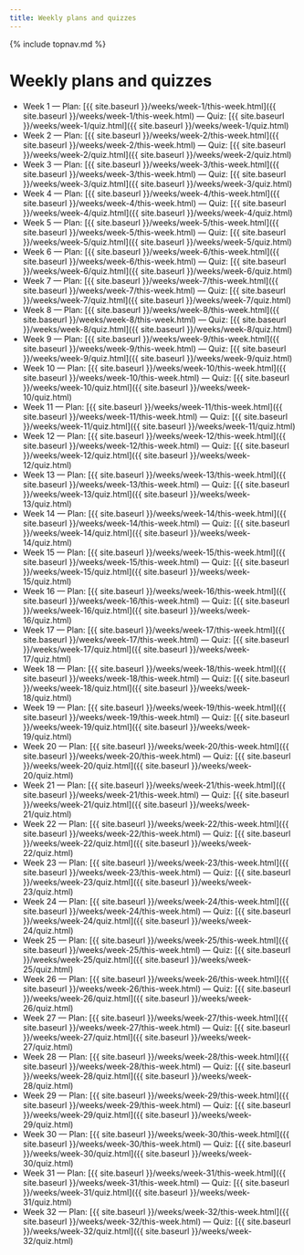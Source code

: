 ```yaml
---
title: Weekly plans and quizzes
---
```

{% include topnav.md %}

# Weekly plans and quizzes

- Week 1 — Plan: [{{ site.baseurl }}/weeks/week-1/this-week.html]({{ site.baseurl }}/weeks/week-1/this-week.html) — Quiz: [{{ site.baseurl }}/weeks/week-1/quiz.html]({{ site.baseurl }}/weeks/week-1/quiz.html)
- Week 2 — Plan: [{{ site.baseurl }}/weeks/week-2/this-week.html]({{ site.baseurl }}/weeks/week-2/this-week.html) — Quiz: [{{ site.baseurl }}/weeks/week-2/quiz.html]({{ site.baseurl }}/weeks/week-2/quiz.html)
- Week 3 — Plan: [{{ site.baseurl }}/weeks/week-3/this-week.html]({{ site.baseurl }}/weeks/week-3/this-week.html) — Quiz: [{{ site.baseurl }}/weeks/week-3/quiz.html]({{ site.baseurl }}/weeks/week-3/quiz.html)
- Week 4 — Plan: [{{ site.baseurl }}/weeks/week-4/this-week.html]({{ site.baseurl }}/weeks/week-4/this-week.html) — Quiz: [{{ site.baseurl }}/weeks/week-4/quiz.html]({{ site.baseurl }}/weeks/week-4/quiz.html)
- Week 5 — Plan: [{{ site.baseurl }}/weeks/week-5/this-week.html]({{ site.baseurl }}/weeks/week-5/this-week.html) — Quiz: [{{ site.baseurl }}/weeks/week-5/quiz.html]({{ site.baseurl }}/weeks/week-5/quiz.html)
- Week 6 — Plan: [{{ site.baseurl }}/weeks/week-6/this-week.html]({{ site.baseurl }}/weeks/week-6/this-week.html) — Quiz: [{{ site.baseurl }}/weeks/week-6/quiz.html]({{ site.baseurl }}/weeks/week-6/quiz.html)
- Week 7 — Plan: [{{ site.baseurl }}/weeks/week-7/this-week.html]({{ site.baseurl }}/weeks/week-7/this-week.html) — Quiz: [{{ site.baseurl }}/weeks/week-7/quiz.html]({{ site.baseurl }}/weeks/week-7/quiz.html)
- Week 8 — Plan: [{{ site.baseurl }}/weeks/week-8/this-week.html]({{ site.baseurl }}/weeks/week-8/this-week.html) — Quiz: [{{ site.baseurl }}/weeks/week-8/quiz.html]({{ site.baseurl }}/weeks/week-8/quiz.html)
- Week 9 — Plan: [{{ site.baseurl }}/weeks/week-9/this-week.html]({{ site.baseurl }}/weeks/week-9/this-week.html) — Quiz: [{{ site.baseurl }}/weeks/week-9/quiz.html]({{ site.baseurl }}/weeks/week-9/quiz.html)
- Week 10 — Plan: [{{ site.baseurl }}/weeks/week-10/this-week.html]({{ site.baseurl }}/weeks/week-10/this-week.html) — Quiz: [{{ site.baseurl }}/weeks/week-10/quiz.html]({{ site.baseurl }}/weeks/week-10/quiz.html)
- Week 11 — Plan: [{{ site.baseurl }}/weeks/week-11/this-week.html]({{ site.baseurl }}/weeks/week-11/this-week.html) — Quiz: [{{ site.baseurl }}/weeks/week-11/quiz.html]({{ site.baseurl }}/weeks/week-11/quiz.html)
- Week 12 — Plan: [{{ site.baseurl }}/weeks/week-12/this-week.html]({{ site.baseurl }}/weeks/week-12/this-week.html) — Quiz: [{{ site.baseurl }}/weeks/week-12/quiz.html]({{ site.baseurl }}/weeks/week-12/quiz.html)
- Week 13 — Plan: [{{ site.baseurl }}/weeks/week-13/this-week.html]({{ site.baseurl }}/weeks/week-13/this-week.html) — Quiz: [{{ site.baseurl }}/weeks/week-13/quiz.html]({{ site.baseurl }}/weeks/week-13/quiz.html)
- Week 14 — Plan: [{{ site.baseurl }}/weeks/week-14/this-week.html]({{ site.baseurl }}/weeks/week-14/this-week.html) — Quiz: [{{ site.baseurl }}/weeks/week-14/quiz.html]({{ site.baseurl }}/weeks/week-14/quiz.html)
- Week 15 — Plan: [{{ site.baseurl }}/weeks/week-15/this-week.html]({{ site.baseurl }}/weeks/week-15/this-week.html) — Quiz: [{{ site.baseurl }}/weeks/week-15/quiz.html]({{ site.baseurl }}/weeks/week-15/quiz.html)
- Week 16 — Plan: [{{ site.baseurl }}/weeks/week-16/this-week.html]({{ site.baseurl }}/weeks/week-16/this-week.html) — Quiz: [{{ site.baseurl }}/weeks/week-16/quiz.html]({{ site.baseurl }}/weeks/week-16/quiz.html)
- Week 17 — Plan: [{{ site.baseurl }}/weeks/week-17/this-week.html]({{ site.baseurl }}/weeks/week-17/this-week.html) — Quiz: [{{ site.baseurl }}/weeks/week-17/quiz.html]({{ site.baseurl }}/weeks/week-17/quiz.html)
- Week 18 — Plan: [{{ site.baseurl }}/weeks/week-18/this-week.html]({{ site.baseurl }}/weeks/week-18/this-week.html) — Quiz: [{{ site.baseurl }}/weeks/week-18/quiz.html]({{ site.baseurl }}/weeks/week-18/quiz.html)
- Week 19 — Plan: [{{ site.baseurl }}/weeks/week-19/this-week.html]({{ site.baseurl }}/weeks/week-19/this-week.html) — Quiz: [{{ site.baseurl }}/weeks/week-19/quiz.html]({{ site.baseurl }}/weeks/week-19/quiz.html)
- Week 20 — Plan: [{{ site.baseurl }}/weeks/week-20/this-week.html]({{ site.baseurl }}/weeks/week-20/this-week.html) — Quiz: [{{ site.baseurl }}/weeks/week-20/quiz.html]({{ site.baseurl }}/weeks/week-20/quiz.html)
- Week 21 — Plan: [{{ site.baseurl }}/weeks/week-21/this-week.html]({{ site.baseurl }}/weeks/week-21/this-week.html) — Quiz: [{{ site.baseurl }}/weeks/week-21/quiz.html]({{ site.baseurl }}/weeks/week-21/quiz.html)
- Week 22 — Plan: [{{ site.baseurl }}/weeks/week-22/this-week.html]({{ site.baseurl }}/weeks/week-22/this-week.html) — Quiz: [{{ site.baseurl }}/weeks/week-22/quiz.html]({{ site.baseurl }}/weeks/week-22/quiz.html)
- Week 23 — Plan: [{{ site.baseurl }}/weeks/week-23/this-week.html]({{ site.baseurl }}/weeks/week-23/this-week.html) — Quiz: [{{ site.baseurl }}/weeks/week-23/quiz.html]({{ site.baseurl }}/weeks/week-23/quiz.html)
- Week 24 — Plan: [{{ site.baseurl }}/weeks/week-24/this-week.html]({{ site.baseurl }}/weeks/week-24/this-week.html) — Quiz: [{{ site.baseurl }}/weeks/week-24/quiz.html]({{ site.baseurl }}/weeks/week-24/quiz.html)
- Week 25 — Plan: [{{ site.baseurl }}/weeks/week-25/this-week.html]({{ site.baseurl }}/weeks/week-25/this-week.html) — Quiz: [{{ site.baseurl }}/weeks/week-25/quiz.html]({{ site.baseurl }}/weeks/week-25/quiz.html)
- Week 26 — Plan: [{{ site.baseurl }}/weeks/week-26/this-week.html]({{ site.baseurl }}/weeks/week-26/this-week.html) — Quiz: [{{ site.baseurl }}/weeks/week-26/quiz.html]({{ site.baseurl }}/weeks/week-26/quiz.html)
- Week 27 — Plan: [{{ site.baseurl }}/weeks/week-27/this-week.html]({{ site.baseurl }}/weeks/week-27/this-week.html) — Quiz: [{{ site.baseurl }}/weeks/week-27/quiz.html]({{ site.baseurl }}/weeks/week-27/quiz.html)
- Week 28 — Plan: [{{ site.baseurl }}/weeks/week-28/this-week.html]({{ site.baseurl }}/weeks/week-28/this-week.html) — Quiz: [{{ site.baseurl }}/weeks/week-28/quiz.html]({{ site.baseurl }}/weeks/week-28/quiz.html)
- Week 29 — Plan: [{{ site.baseurl }}/weeks/week-29/this-week.html]({{ site.baseurl }}/weeks/week-29/this-week.html) — Quiz: [{{ site.baseurl }}/weeks/week-29/quiz.html]({{ site.baseurl }}/weeks/week-29/quiz.html)
- Week 30 — Plan: [{{ site.baseurl }}/weeks/week-30/this-week.html]({{ site.baseurl }}/weeks/week-30/this-week.html) — Quiz: [{{ site.baseurl }}/weeks/week-30/quiz.html]({{ site.baseurl }}/weeks/week-30/quiz.html)
- Week 31 — Plan: [{{ site.baseurl }}/weeks/week-31/this-week.html]({{ site.baseurl }}/weeks/week-31/this-week.html) — Quiz: [{{ site.baseurl }}/weeks/week-31/quiz.html]({{ site.baseurl }}/weeks/week-31/quiz.html)
- Week 32 — Plan: [{{ site.baseurl }}/weeks/week-32/this-week.html]({{ site.baseurl }}/weeks/week-32/this-week.html) — Quiz: [{{ site.baseurl }}/weeks/week-32/quiz.html]({{ site.baseurl }}/weeks/week-32/quiz.html)
